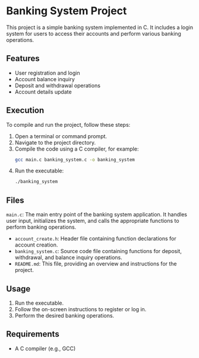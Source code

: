 # Banking System Project

This project is a simple banking system implemented in C. It includes a login system for users to access their accounts and perform various banking operations.

## Features

- User registration and login
- Account balance inquiry
- Deposit and withdrawal operations
- Account details update

## Execution

To compile and run the project, follow these steps:

1. Open a terminal or command prompt.
2. Navigate to the project directory.
3. Compile the code using a C compiler, for example:
    ```sh
    gcc main.c banking_system.c -o banking_system
    ```
4. Run the executable:
    ```sh
    ./banking_system
    ```

## Files


`main.c`: The main entry point of the banking system application. It handles user input, initializes the system, and calls the appropriate functions to perform banking operations.
- `account_create.h`: Header file containing function declarations for account creation.
- `banking_system.c`: Source code file containing functions for deposit, withdrawal, and balance inquiry operations.
- `README.md`: This file, providing an overview and instructions for the project.

## Usage

1. Run the executable.
2. Follow the on-screen instructions to register or log in.
3. Perform the desired banking operations.

## Requirements

- A C compiler (e.g., GCC)

